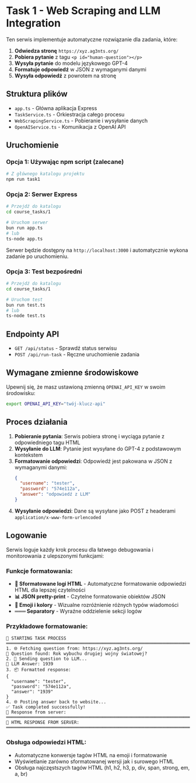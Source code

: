 # Task 1 - Web Scraping and LLM Integration

Ten serwis implementuje automatyczne rozwiązanie dla zadania, które:

1. **Odwiedza stronę** `https://xyz.ag3nts.org/`
2. **Pobiera pytanie** z tagu `<p id="human-question"></p>`
3. **Wysyła pytanie** do modelu językowego GPT-4
4. **Formatuje odpowiedź** w JSON z wymaganymi danymi
5. **Wysyła odpowiedź** z powrotem na stronę

## Struktura plików

- `app.ts` - Główna aplikacja Express
- `TaskService.ts` - Orkiestracja całego procesu
- `WebScrapingService.ts` - Pobieranie i wysyłanie danych
- `OpenAIService.ts` - Komunikacja z OpenAI API

## Uruchomienie

### Opcja 1: Używając npm script (zalecane)
```bash
# Z głównego katalogu projektu
npm run task1
```

### Opcja 2: Serwer Express
```bash
# Przejdź do katalogu
cd course_tasks/1

# Uruchom serwer
bun run app.ts
# lub
ts-node app.ts
```

Serwer będzie dostępny na `http://localhost:3000` i automatycznie wykona zadanie po uruchomieniu.

### Opcja 3: Test bezpośredni
```bash
# Przejdź do katalogu
cd course_tasks/1

# Uruchom test
bun run test.ts
# lub
ts-node test.ts
```

## Endpointy API

- `GET /api/status` - Sprawdź status serwisu
- `POST /api/run-task` - Ręczne uruchomienie zadania

## Wymagane zmienne środowiskowe

Upewnij się, że masz ustawioną zmienną `OPENAI_API_KEY` w swoim środowisku:

```bash
export OPENAI_API_KEY="twój-klucz-api"
```

## Proces działania

1. **Pobieranie pytania**: Serwis pobiera stronę i wyciąga pytanie z odpowiedniego tagu HTML
2. **Wysyłanie do LLM**: Pytanie jest wysyłane do GPT-4 z podstawowym kontekstem
3. **Formatowanie odpowiedzi**: Odpowiedź jest pakowana w JSON z wymaganymi danymi:
   ```json
   {
     "username": "tester",
     "password": "574e112a", 
     "answer": "odpowiedź z LLM"
   }
   ```
4. **Wysyłanie odpowiedzi**: Dane są wysyłane jako POST z headerami `application/x-www-form-urlencoded`

## Logowanie

Serwis loguje każdy krok procesu dla łatwego debugowania i monitorowania z ulepszonymi funkcjami:

### Funkcje formatowania:
- **🎯 Sformatowane logi HTML** - Automatyczne formatowanie odpowiedzi HTML dla lepszej czytelności
- **📊 JSON pretty-print** - Czytelne formatowanie obiektów JSON
- **🎨 Emoji i kolory** - Wizualne rozróżnienie różnych typów wiadomości
- **═══ Separatory** - Wyraźne oddzielenie sekcji logów

### Przykładowe formatowanie:
```
🔄 STARTING TASK PROCESS
═══════════════════════════════════════════════════════════════════════════════
1. 🌐 Fetching question from: https://xyz.ag3nts.org/
📝 Question found: Rok wybuchu drugiej wojny światowej?
2. 🤖 Sending question to LLM...
💬 LLM Answer: 1939
3. 📦 Formatted response:
{
  "username": "tester",
  "password": "574e112a",
  "answer": "1939"
}
4. 🌐 Posting answer back to website...
✅ Task completed successfully!
🎯 Response from server:
═══════════════════════════════════════════════════════════════════════════════
🎯 HTML RESPONSE FROM SERVER:
═══════════════════════════════════════════════════════════════════════════════
```

### Obsługa odpowiedzi HTML:
- Automatyczne konwersje tagów HTML na emoji i formatowanie
- Wyświetlanie zarówno sformatowanej wersji jak i surowego HTML
- Obsługa najczęstszych tagów HTML (h1, h2, h3, p, div, span, strong, em, a, br) 